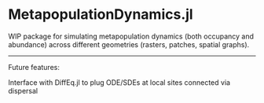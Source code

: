 # MetapopulationDynamics.jl

WIP package for simulating metapopulation dynamics (both 
occupancy and abundance) across different geometries 
(rasters, patches, spatial graphs).

---

Future features:

Interface with DiffEq.jl to plug ODE/SDEs at local sites 
connected via dispersal

